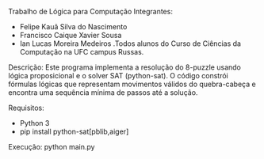 Trabalho de Lógica para Computação
Integrantes:
- Felipe Kauã Silva do Nascimento
- Francisco Caique Xavier Sousa
- Ian Lucas Moreira Medeiros
.Todos alunos do Curso de Ciências da Computação na UFC campus Russas.

Descrição:
Este programa implementa a resolução do 8-puzzle usando lógica proposicional
e o solver SAT (python-sat). O código constrói fórmulas lógicas que representam
movimentos válidos do quebra-cabeça e encontra uma sequência mínima de passos
até a solução.

Requisitos:
- Python 3
- pip install python-sat[pblib,aiger]

Execução:
python main.py
